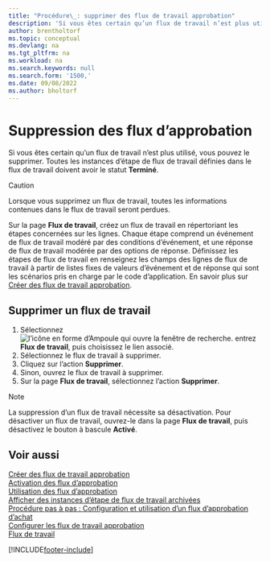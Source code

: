 ```yaml
---
title: "Procédure\_: supprimer des flux de travail approbation"
description: 'Si vous êtes certain qu’un flux de travail n’est plus utilisé, vous pouvez le supprimer. Toutes les instances d’étape de flux de travail définies dans leflux de travail doivent avoir le statut **Terminé**.'
author: brentholtorf
ms.topic: conceptual
ms.devlang: na
ms.tgt_pltfrm: na
ms.workload: na
ms.search.keywords: null
ms.search.form: '1500,'
ms.date: 09/08/2022
ms.author: bholtorf
---
```

# <a name="delete-approval-workflows"></a>Suppression des flux d’approbation

Si vous êtes certain qu’un flux de travail n’est plus utilisé, vous pouvez le supprimer. Toutes les instances d’étape de flux de travail définies dans le flux de travail doivent avoir le statut **Terminé**.

> [!CAUTION]
> Lorsque vous supprimez un flux de travail, toutes les informations contenues dans le flux de travail seront perdues.

Sur la page **Flux de travail**, créez un flux de travail en répertoriant les étapes concernées sur les lignes. Chaque étape comprend un événement de flux de travail modéré par des conditions d’événement, et une réponse de flux de travail modérée par des options de réponse. Définissez les étapes de flux de travail en renseignez les champs des lignes de flux de travail à partir de listes fixes de valeurs d’événement et de réponse qui sont les scénarios pris en charge par le code d’application. En savoir plus sur [Créer des flux de travail approbation](across-how-to-create-workflows.md).

## <a name="delete-a-workflow"></a>Supprimer un flux de travail

1. Sélectionnez ![l’icône en forme d’Ampoule qui ouvre la fenêtre de recherche.](media/ui-search/search_small.png "Dites-moi ce que vous voulez faire") entrez **Flux de travail**, puis choisissez le lien associé.
2. Sélectionnez le flux de travail à supprimer.
3. Cliquez sur l’action **Supprimer**.
4. Sinon, ouvrez le flux de travail à supprimer.
5. Sur la page **Flux de travail**, sélectionnez l’action **Supprimer**.

> [!NOTE]
> La suppression d’un flux de travail nécessite sa désactivation. Pour désactiver un flux de travail, ouvrez-le dans la page **Flux de travail**, puis désactivez le bouton à bascule **Activé**.

## <a name="see-also"></a>Voir aussi

[Créer des flux de travail approbation](across-how-to-create-workflows.md)  
[Activation des flux d’approbation](across-how-to-enable-workflows.md)  
[Utilisation des flux d’approbation](across-use-workflows.md)  
[Afficher des instances d’étape de flux de travail archivées](across-how-to-view-archived-workflow-step-instances.md)  
[Procédure pas à pas : Configuration et utilisation d’un flux d’approbation d’achat](walkthrough-setting-up-and-using-a-purchase-approval-workflow.md)  
[Configurer les flux de travail approbation](across-set-up-workflows.md)  
[Flux de travail](across-workflow.md)  

[!INCLUDE[footer-include](includes/footer-banner.md)]
